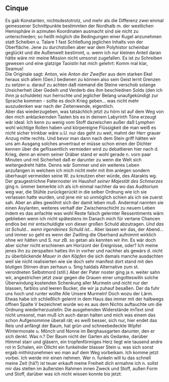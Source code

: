 ## Cinque
Es gab Konstanten, nichtsdestotrotz, und mehr als die Differenz zwei einmal gemessener Schnittpunkte bestimmten der Nordhalb m. der westlichen Hemisphäre in azimuten Koordinaten ausmacht sind sie nicht zu unterschieden; so heißt möglich die Bedingungen einer Kugel anzunehmen statt Scheiben u. Talare 1 fast Schließung jeglichen Inhalts von der Oberfläche. Jene zu durchstoßen aber war dem Polyhistor scheinbar geglückt und die Außenwelt bestimmt, u. wenn ich nur kleinen Anteil daran hätte wäre mir meine Mission nicht umsonst zugefallen. Es ist zu Schreiben gewesen und eine glatzige Taoistin hat mich gelehrt: Komm mal klar, Seamus!   
Die Originale sagt: Anton, wie *Anton der Zweifler* aus dem starken Ekel heraus sich allem (Gen.) bedienen zu können also sein Geist lernt Grenzen zu setzen u. darauf zu achten daß niemand die Steine verschob solange Unsicherheit über Gedeih und Verderb des ihm beschiednen Solds (den ich ihnn ja schuldete) nun herrschte und jeglicher Belang unaufgekündigt zur Sprache kommen - sollte es doch Krieg geben... was nicht mehr auszudenken war nach der Zeitenwende, eigentlich.   
Aber das wiederzugeben, was tatsächlich jetzt zu hörn ist auf dem Weg von den mich anklackernden Tasten bis es in deinem Labyrinth Töne erzeugt wär ideal. Ich kenn zu wenig vom Stoff dazwischen außer daß Lymphen wohl wichtige Rollen haben und körpereigne Flüssigkeit die man weiß es nicht sicher trinkbar wäre u.U. nur das geht zu weit, mahnt der Herr grauer Anzug mitte rechts. Und bevor man dann nach dem Stein griff hätten wir uns am Ausgang solches anvertraut er müsse schon einen der Dichter kennen über die geflissentlich vermieden wird zu debattieren hier nach d. Krieg, denn an einem seiner Gräber stand er wohl gerade n. vorn paar Minuten und mit Sicherheit daß er darunter zu wenn die Welt sich weitergedreht hätte. Denns wär Sommer und ein weiteres Leben anzufangen in welchem ich mich nicht mehr mit ihm anlegen sondern überhaupt vermeiden seine W. zu kreutzen eher würde, des Atarakts wg.   
Der graugestrichne Paternoster im Haushof *seiner Majestät des Schmerzes* ging n. ümmer bemerkte ich als ich einmal nachher da wo das Auditorium weg war, die Stühle zurückgerückt in die selber Ordnung wie ich sie verlassen hatte wurden, und jene mir so unmöglich schien als ich sie zuerst sah. Aber an alles gewöhnt sich der damit leben muß. Andermal nannten sie einen Asylanten, weiteres verhalf der Zwischenschicht zu neuem Leben indem es das anfachte was wohl Reste falsch gelernter Ressentiments wärn geblieben wenn ich nicht spätestens im Danach mich für vertane Chancen endlos bei mir entschuldigte von dieser großen Schuld abzutragen. *Und das ist Schuld... wenn irgendeines Schuld ist...* Aber lassen wir das, der Abend... und immer so geht es wenn der Zwilling die Oberhand aufnimmt wirklich ohne wir hätten und S. nur zB. so getan als kennten wir ihn. Es wär doch aber sicher nicht erschienen am Horizont der Ereignisse, oder? Ich meine jenes ihn zu zerspalten hattes ihn in vorher und nachher als gewärs d. nicht zu überblickende *Mauer in den Köpfen* die sich damals manche ausdachten weil sie nicht realisierten wie sie doch sehr manifest dort stand mit den blutigen Stirnen dran zerhaun u. 5mg haldals Alternative zum st. verordneten Selbstmord (still.) Aber der Pater noster ging ja n. weiter sahn wir, angestrichen jetzt zwar gegen die Grauen einer umgotteswilln solche Überwindung kostenden Schenkung aller Murmeln und nicht nur der blassen, farblos und leeren Bucker, die wir ja zuhauf besaßen. Der da fuhr uns hoch und runter wollte Alle Unsere Murmeln! Doch wozu der Lärm. Etwas habe ich schließlich gelernt in dem Haus das immer mit der halbwegs offnen Spalte V bezeichnet wurde wo es aus dem Nichts auftauchte um die Ordnung wiederherzustelln: Die ausgehenden Widerstände imText sind nicht umsonst, man muß ich auch daran halten und mich was einem das schon Aufgenommne überall rät; es weiß besser, sich nur, hier endet das Reis und anfängt der Baum, hat grün und schneebedeckte Wipfel Wintermonate u. Mönch und Nonne im Berghausgarten darunter, den er sich denkt. Was n.? Der Baum nicht der Garten als Gedanke, darüber Himmel starr und gläsern, ein tropfenförmiges Herz liegt wie tausend andre rot in Schalen, ein Öllicht ein funkelnder blasser Stein u. was sich sonst ergab mithinzunehmen wo man auf dem Weg vorbeikam. Ich komme jetzt vorbei. Ich werde mir einen nehmen. Wer n. funkeln will tu das schnell meine Zeit (hä?) ist teuer erkauft meine Freiheit dich ermahne ich n. sollst mir das stellen im äußersten Rahmen innen Zweck und Stoff, außen Form und Stoff, darüber was ich nicht wissen konnte bis jetzt:   
